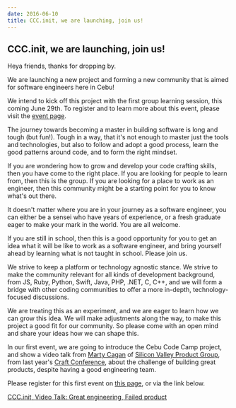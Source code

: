 ```yaml
---
date: 2016-06-10
title: CCC.init, we are launching, join us!
---
```

## CCC.init, we are launching, join us!

Heya friends, thanks for dropping by.

We are launching a new project and forming a new community that is aimed for software engineers here in Cebu!

We intend to kick off this project with the first group learning session, this coming June 29th. To register and to learn more about this event, please visit the [event page](https://cebucodecamp.doorkeeper.jp/events/47276).

The journey towards becoming a master in building software is long and tough (but fun!). Tough in a way, that it's not enough to master just the tools and technologies, but also to follow and adopt a good process, learn the good patterns around code, and to form the right mindset.

If you are wondering how to grow and develop your code crafting skills, then you have come to the right place. If you are looking for people to learn from, then this is the group. If you are looking for a place to work as an engineer, then this community might be a starting point for you to know what's out there.

It doesn't matter where you are in your journey as a software engineer, you can either be a sensei who have years of experience, or a fresh graduate eager to make your mark in the world. You are all welcome.

If you are still in school, then this is a good opportunity for you to get an idea what it will be like to work as a software engineer, and bring yourself ahead by learning what is not taught in school. Please join us.

We strive to keep a platform or technology agnostic stance. We strive to make the community relevant for all kinds of development background, from JS, Ruby, Python, Swift, Java, PHP, .NET, C, C++, and we will form a bridge with other coding communities to offer a more in-depth, technology-focused discussions.

We are treating this as an experiment, and we are eager to learn how we can grow this idea. We will make adjustments along the way, to make this project a good fit for our community. So please come with an open mind and share your ideas how we can shape this.

In our first event, we are going to introduce the Cebu Code Camp project, and show a video talk from [Marty Cagan](http://svpg.com/team/) of [Silicon Valley Product Group](http://svpg.com/), from last year's [Craft Conference](http://beta.craft-conf.com/), about the challenge of building great products, despite having a good engineering team.

Please register for this first event on [this page](https://cebucodecamp.doorkeeper.jp/events/47276), or via the link below.

<a class="doorkeeper-registration-widget" href="https://cebucodecamp.doorkeeper.jp/events/47276">CCC.init, Video Talk: Great engineering, Failed product</a><script src="https://widgets.doorkeeper.jp/w/widget.js"></script>
